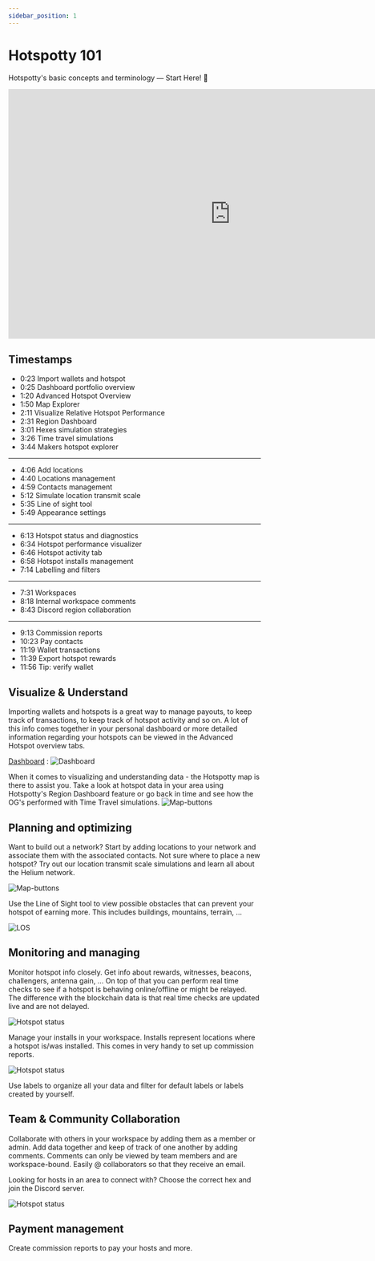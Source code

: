 ```yaml
---
sidebar_position: 1
---
```


# Hotspotty 101

Hotspotty's basic concepts and terminology — Start Here! 🚀

<div className="videoWrapper">
    <iframe width="885" height="498" src="https://www.youtube.com/embed/oaSJIe5LLL0" title="YouTube video player" frameBorder="0" allow="accelerometer; autoplay; clipboard-write; encrypted-media; gyroscope; picture-in-picture" allowFullScreen></iframe>
</div>

## Timestamps

- 0:23 Import wallets and hotspot
- 0:25 Dashboard portfolio overview
- 1:20 Advanced Hotspot Overview
- 1:50 Map Explorer
- 2:11 Visualize Relative Hotspot Performance
- 2:31 Region Dashboard
- 3:01 Hexes simulation strategies
- 3:26 Time travel simulations
- 3:44 Makers hotspot explorer

---

- 4:06 Add locations
- 4:40 Locations management
- 4:59 Contacts management
- 5:12 Simulate location transmit scale
- 5:35 Line of sight tool
- 5:49 Appearance settings

---

- 6:13 Hotspot status and diagnostics
- 6:34 Hotspot performance visualizer
- 6:46 Hotspot activity tab
- 6:58 Hotspot installs management
- 7:14 Labelling and filters

---

- 7:31 Workspaces
- 8:18 Internal workspace comments
- 8:43 Discord region collaboration

---

- 9:13 Commission reports
- 10:23 Pay contacts
- 11:19 Wallet transactions
- 11:39 Export hotspot rewards
- 11:56 Tip: verify wallet

## Visualize & Understand

Importing wallets and hotspots is a great way to manage payouts, to keep track of transactions, to keep track of hotspot activity and so on. A lot of this info comes together in your personal dashboard or more detailed information regarding your hotspots can be viewed in the Advanced Hotspot overview tabs.

[Dashboard](https://app.hotspotty.net/workspace/dashboard) :
![Dashboard](/img/getting-started/101-1.png)

When it comes to visualizing and understanding data - the Hotspotty map is there to assist you. Take a look at hotspot data in your area using Hotspotty's Region Dashboard feature or go back in time and see how the OG's performed with Time Travel simulations.
![Map-buttons](/img/getting-started/101-2.png)

## Planning and optimizing

Want to build out a network? Start by adding locations to your network and associate them with the associated contacts. Not sure where to place a new hotspot? Try out our location transmit scale simulations and learn all about the Helium network.

![Map-buttons](/img/getting-started/101-3.png)

Use the Line of Sight tool to view possible obstacles that can prevent your hotspot of earning more. This includes buildings, mountains, terrain, ...

![LOS](/img/getting-started/101-4.png)

## Monitoring and managing

Monitor hotspot info closely. Get info about rewards, witnesses, beacons, challengers, antenna gain, ...
On top of that you can perform real time checks to see if a hotspot is behaving online/offline or might be relayed. The difference with the blockchain data is that real time checks are updated live and are not delayed.

![Hotspot status](/img/getting-started/101-5.png)

Manage your installs in your workspace. Installs represent locations where a hotspot is/was installed. This comes in very handy to set up commission reports.

![Hotspot status](/img/getting-started/101-6.png)

Use labels to organize all your data and filter for default labels or labels created by yourself.

## Team & Community Collaboration

Collaborate with others in your workspace by adding them as a member or admin. Add data together and keep of track of one another by adding comments. Comments can only be viewed by team members and are workspace-bound. Easily @ collaborators so that they receive an email.

Looking for hosts in an area to connect with? Choose the correct hex and join the Discord server.

![Hotspot status](/img/getting-started/101-7.png)

## Payment management

Create commission reports to pay your hosts and more.
